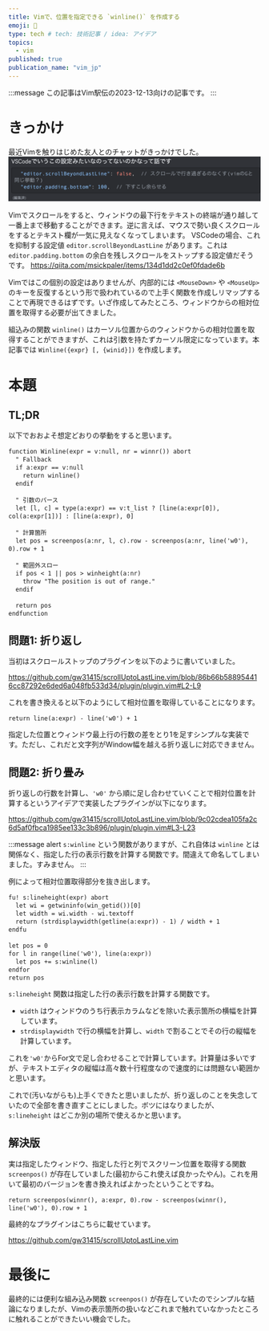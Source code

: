 ```yaml
---
title: Vimで、位置を指定できる `winline()` を作成する
emoji: 📏
type: tech # tech: 技術記事 / idea: アイデア
topics:
  - vim
published: true
publication_name: "vim_jp"
---
```


:::message
この記事はVim駅伝の2023-12-13向けの記事です。
:::

# きっかけ

最近Vimを触りはじめた友人とのチャットがきっかけでした。
![discord-chat](/images/custom-winline-with-args/discord-chat.png)

Vimでスクロールをすると、ウィンドウの最下行をテキストの終端が通り越して一番上まで移動することができます。逆に言えば、マウスで勢い良くスクロールをするとテキスト欄が一気に見えなくなってしまいます。
VSCodeの場合、これを抑制する設定値 `editor.scrollBeyondLastLine` があります。これは `editor.padding.bottom` の余白を残しスクロールをストップする設定値だそうです。
https://qiita.com/msickpaler/items/134d1dd2c0ef0fdade6b

Vimではこの個別の設定はありませんが、内部的には `<MouseDown>` や `<MouseUp>` のキーを反復するという形で扱われているので上手く関数を作成しリマップすることで再現できるはずです。いざ作成してみたところ、ウィンドウからの相対位置を取得する必要が出てきました。

組込みの関数 `winline()` はカーソル位置からのウィンドウからの相対位置を取得することができますが、これは引数を持たずカーソル限定になっています。本記事では `Winline({expr} [, {winid}])` を作成します。

# 本題

## TL;DR

以下でおおよそ想定どおりの挙動をすると思います。

```vim
function Winline(expr = v:null, nr = winnr()) abort
  " Fallback
  if a:expr == v:null
    return winline()
  endif

  " 引数のパース
  let [l, c] = type(a:expr) == v:t_list ? [line(a:expr[0]), col(a:expr[1])] : [line(a:expr), 0]

  " 計算箇所
  let pos = screenpos(a:nr, l, c).row - screenpos(a:nr, line('w0'), 0).row + 1

  " 範囲外スロー
  if pos < 1 || pos > winheight(a:nr)
    throw "The position is out of range."
  endif

  return pos
endfunction
```

## 問題1: 折り返し

当初はスクロールストップのプラグインを以下のように書いていました。

https://github.com/gw31415/scrollUptoLastLine.vim/blob/86b66b588954416cc87292e6ded6a048fb533d34/plugin/plugin.vim#L2-L9

これを書き換えると以下のようにして相対位置を取得していることになります。
```vim
return line(a:expr) - line('w0') + 1
```
指定した位置とウィンドウ最上行の行数の差をとり1を足すシンプルな実装です。ただし、これだと文字列がWindow幅を越える折り返しに対応できません。

## 問題2: 折り畳み

折り返しの行数を計算し、`'w0'` から順に足し合わせていくことで相対位置を計算するというアイデアで実装したプラグインが以下になります。

https://github.com/gw31415/scrollUptoLastLine.vim/blob/9c02cdea105fa2c6d5af0fbca1985ee133c3b896/plugin/plugin.vim#L3-L23

:::message alert
`s:winline` という関数がありますが、これ自体は `winline` とは関係なく、指定した行の表示行数を計算する関数です。間違えて命名してしまいました。すみません。
:::

例によって相対位置取得部分を抜き出します。

```vim
fu! s:lineheight(expr) abort
  let wi = getwininfo(win_getid())[0]
  let width = wi.width - wi.textoff
  return (strdisplaywidth(getline(a:expr)) - 1) / width + 1
endfu

let pos = 0
for l in range(line('w0'), line(a:expr))
  let pos += s:winline(l)
endfor
return pos
```

`s:lineheight` 関数は指定した行の表示行数を計算する関数です。
- `width` はウィンドウのうち行表示カラムなどを除いた表示箇所の横幅を計算しています。
- `strdisplaywidth` で行の横幅を計算し、`width` で割ることでその行の縦幅を計算しています。

これを`'w0'`からFor文で足し合わせることで計算しています。計算量は多いですが、テキストエディタの縦幅は高々数十行程度なので速度的には問題ない範囲かと思います。

これで(汚いながらも)上手くできたと思いましたが、折り返しのことを失念していたので全部を書き直すことにしました。ボツにはなりましたが、 `s:lineheight` はどこか別の場所で使えるかと思います。

## 解決版

実は指定したウィンドウ、指定した行と列でスクリーン位置を取得する関数 `screenpos()` が存在していました(最初からこれ使えば良かったやん)。これを用いて最初のバージョンを書き換えればよかったということですね。

```vim
return screenpos(winnr(), a:expr, 0).row - screenpos(winnr(), line('w0'), 0).row + 1
```

最終的なプラグインはこちらに載せています。

https://github.com/gw31415/scrollUptoLastLine.vim

# 最後に

最終的には便利な組み込み関数 `screenpos()` が存在していたのでシンプルな結論になりましたが、Vimの表示箇所の扱いなどこれまで触れていなかったところに触れることができたいい機会でした。
